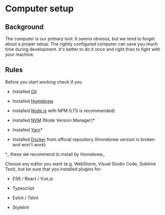 Computer setup
==============

Background
----------

The computer is our primary tool. It seems obvious, but we tend to forget about a proper setup. The rightly configured computer can save you much time during development. It's better to do it once and right than to fight with your machine.

Rules
-----

Before you start working check if you

*   Installed [Git](https://git-scm.com/downloads)  
    
*   Installed [Homebrew](https://brew.sh/)  
    
*   Installed [Node.js](https://nodejs.org/en/) with NPM (LTS is recommended)  
    
*   Installed [NVM](https://github.com/creationix/nvm) (Node Version Manager)*  
    
*   Installed [Yarn](https://yarnpkg.com/en/)*  
    
*   Installed [Docker](https://docs.docker.com/install/) from official repository (Homebrew version is broken and won't work)  
    

*_ these we recommend to install by Homebrew_

Choose any editor you want (e.g. WebStorm, Visual Studio Code, Sublime Text), but be sure that you installed plugins for:

*   ES6 / React / Vue.js  
    
*   Typescript  
    
*   Eslint / Tslint  
    
*   Stylelint